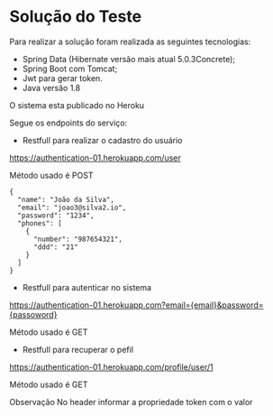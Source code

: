 # Solução do Teste

Para realizar a solução foram realizada as seguintes tecnologias:

* Spring Data (Hibernate versão mais atual 5.0.3Concrete);
* Spring Boot com Tomcat;
* Jwt para gerar token.
* Java versão 1.8

O sistema esta publicado no Heroku

Segue os endpoints do serviço:

* Restfull para realizar o cadastro do usuário

https://authentication-01.herokuapp.com/user

Método usado é POST

```
{
  "name": "João da Silva",
  "email": "joao3@silva2.io",
  "password": "1234",
  "phones": [
    {
      "number": "987654321",
      "ddd": "21"
    }
  ]
}
```

* Restfull para autenticar no sistema

https://authentication-01.herokuapp.com?email={email}&password={passoword}

Método usado é GET

* Restfull para recuperar o pefil

https://authentication-01.herokuapp.com/profile/user/1

Método usado é GET

Observação No header informar a propriedade token com o valor

